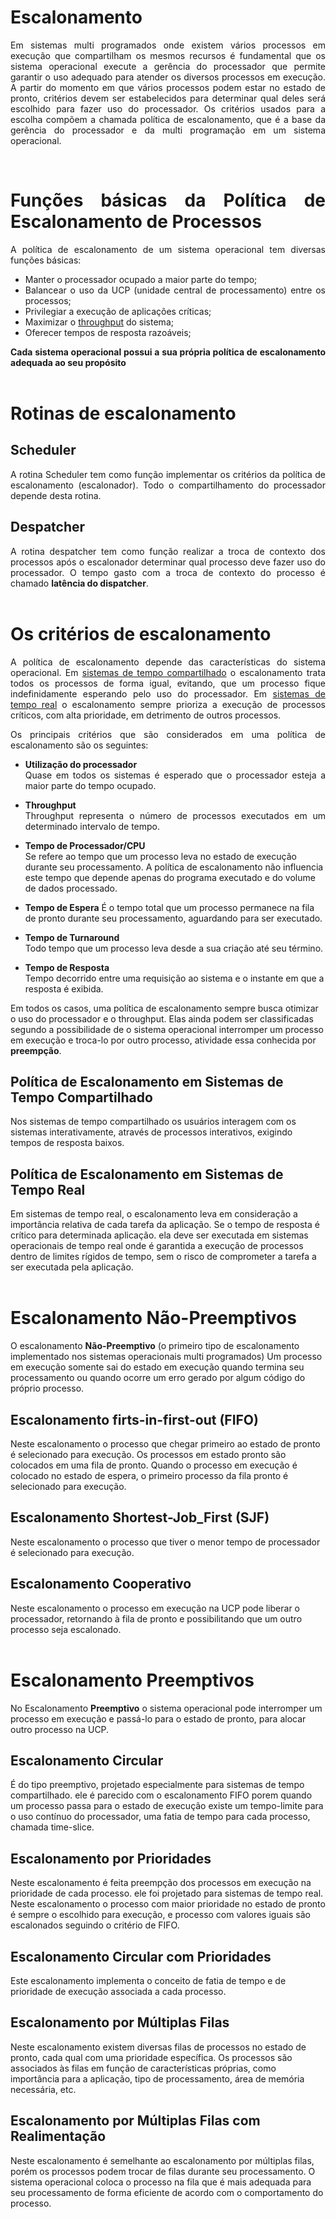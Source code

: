<div align="justify">

  <h1>Escalonamento</h1>

Em sistemas multi programados onde existem vários processos em execução que compartilham os mesmos recursos é fundamental que os sistema operacional execute a gerência do processador que permite garantir o uso adequado para atender os diversos processos em execução.
A partir do momento em que vários processos podem estar no estado de pronto, critérios devem ser estabelecidos para determinar qual deles será escolhido para fazer uso do processador. Os critérios usados para a escolha compõem a chamada política de escalonamento, que é a base da gerência do processador e da multi programação em um sistema operacional.

<br>

  <h1>Funções básicas da Política de Escalonamento de Processos</h1>

A política de escalonamento de um sistema operacional tem diversas funções básicas:

- Manter o processador ocupado a maior parte do tempo;
- Balancear o uso da UCP (unidade central de processamento) entre os processos;
- Privilegiar a execução de aplicações críticas;
- Maximizar o <a href="#throughput">throughput</a> do sistema;
- Oferecer tempos de resposta razoáveis;

**Cada sistema operacional possui a sua própria política de escalonamento adequada ao seu propósito**
<br>
<br>

  <h1>Rotinas de escalonamento</h1>

  <h2>Scheduler</h2>

A rotina Scheduler tem como função implementar os critérios da política de escalonamento (escalonador). Todo o compartilhamento do processador depende desta rotina.

  <h2>Despatcher</h2>

A rotina despatcher tem como função realizar a troca de contexto dos processos após o escalonador determinar qual processo deve fazer uso do processador. O tempo gasto com a troca de contexto do processo é chamado **latência do dispatcher**.
<br>
<br>

  <h1>Os critérios de escalonamento</h1>

A política de escalonamento depende das características do sistema operacional.
Em <a href="#tempo_compartilhado">sistemas de tempo compartilhado</a> o escalonamento trata todos os processos de forma igual, evitando, que um processo fique indefinidamente esperando pelo uso do processador.
Em <a href="#tempo_real">sistemas de tempo real</a> o escalonamento sempre prioriza a execução de processos críticos, com alta prioridade, em detrimento de outros processos.

Os principais critérios que são considerados em uma política de escalonamento são os seguintes:

- **Utilização do processador**  
  Quase em todos os sistemas é esperado que o processador esteja a maior parte do tempo ocupado.

  <div id="throughput">

- **Throughput**  
Throughput representa o número de processos executados em um determinado intervalo de tempo.
</div>

- **Tempo de Processador/CPU**  
  Se refere ao tempo que um processo leva no estado de execução durante seu processamento. A política de escalonamento não influencia este tempo que depende apenas do programa executado e do volume de dados processado.

- **Tempo de Espera**
  É o tempo total que um processo permanece na fila de pronto durante seu processamento, aguardando para ser executado.

- **Tempo de Turnaround**  
  Todo tempo que um processo leva desde a sua criação até seu término.

- **Tempo de Resposta**  
  Tempo decorrido entre uma requisição ao sistema e o instante em que a resposta é exibida.

Em todos os casos, uma política de escalonamento sempre busca otimizar o uso do processador e o throughput. Elas ainda podem ser classificadas segundo a possibilidade de o sistema operacional interromper um processo em execução e troca-lo por outro processo, atividade essa conhecida por **preempção**.

  <h2 id="tempo_compartilhado">Política de Escalonamento em Sistemas de Tempo Compartilhado</h2>

Nos sistemas de tempo compartilhado os usuários interagem com os sistemas interativamente, através de processos interativos, exigindo tempos de resposta baixos.

  <h2 id="tempo_real">Política de Escalonamento em Sistemas de Tempo Real</h2>

Em sistemas de tempo real, o escalonamento leva em consideração a importância relativa de cada tarefa da aplicação.
Se o tempo de resposta é crítico para determinada aplicação. ela deve ser executada em sistemas operacionais de tempo real onde é garantida a execução de processos dentro de limites rígidos de tempo, sem o risco de comprometer a tarefa a ser executada pela aplicação.
<br>
<br>

  <h1>Escalonamento Não-Preemptivos</h1>

O escalonamento **Não-Preemptivo** (o primeiro tipo de escalonamento implementado nos sistemas operacionais multi programados) Um processo em execução somente sai do estado em execução quando termina seu processamento ou quando ocorre um erro gerado por algum código do próprio processo.

  <h2>Escalonamento firts-in-first-out (FIFO)</h2>
Neste escalonamento o processo que chegar primeiro ao estado de pronto é selecionado para execução. Os processos em estado pronto são colocados em uma fila de pronto. Quando o processo em execução é colocado no estado de espera, o primeiro processo da fila pronto é selecionado para execução.

<br>

  <h2>Escalonamento Shortest-Job_First (SJF)</h2>
Neste escalonamento o processo que tiver o menor tempo de processador é selecionado para execução.

<br>

  <h2>Escalonamento Cooperativo</h2>
Neste escalonamento o processo em execução na UCP pode liberar o processador, retornando à fila de pronto e possibilitando que um outro processo seja escalonado.

<br>
<br>

<h1>Escalonamento Preemptivos</h1>

No Escalonamento **Preemptivo** o sistema operacional pode interromper um processo em execução e passá-lo para o estado de pronto, para alocar outro processo na UCP.

  <h2>Escalonamento Circular</h2>
É do tipo preemptivo, projetado especialmente para sistemas de tempo compartilhado. ele é parecido com o escalonamento FIFO porem quando um processo passa para o estado de execução existe um tempo-limite para o uso contínuo do processador, uma fatia de tempo para cada processo, chamada time-slice.

<br>

  <h2>Escalonamento por Prioridades</h2>
Neste escalonamento é feita preempção dos processos em execução na prioridade de cada processo. ele foi projetado para sistemas de tempo real. Neste escalonamento o processo com maior prioridade no estado de pronto é sempre o escolhido para execução, e processo com valores iguais são escalonados seguindo o critério de FIFO.

<br>

  <h2>Escalonamento Circular com Prioridades</h2>
Este escalonamento implementa o conceito de fatia de tempo e de prioridade de execução associada a cada processo.

<br>

  <h2>Escalonamento por Múltiplas Filas</h2>
Neste escalonamento existem diversas filas de processos no estado de pronto, cada qual com uma prioridade específica. Os processos são associados às filas em função de características próprias, como importância para a aplicação, tipo de processamento, área de memória necessária, etc.

<br>

  <h2>Escalonamento por Múltiplas Filas com Realimentação</h2>
Neste escalonamento é semelhante ao escalonamento por múltiplas filas, porém os processos podem trocar de filas durante seu processamento. O sistema operacional coloca o processo na fila que é mais adequada para seu processamento de forma eficiente de acordo com o comportamento do processo.

</div>
